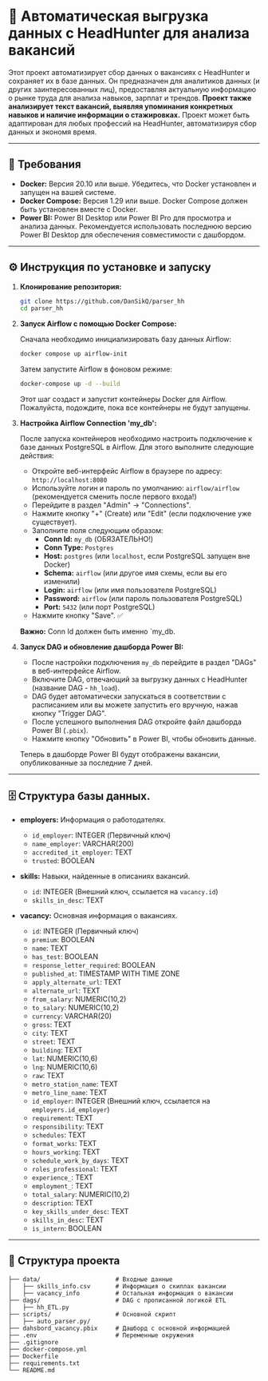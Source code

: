 # 🚀 Автоматическая выгрузка данных с HeadHunter для анализа вакансий

Этот проект автоматизирует сбор данных о вакансиях с HeadHunter и сохраняет их в базе данных. Он предназначен для аналитиков данных (и других заинтересованных лиц), предоставляя актуальную информацию о рынке труда для анализа навыков, зарплат и трендов.  **Проект также анализирует текст вакансий, выявляя упоминания конкретных навыков и наличие информации о стажировках.**  Проект может быть адаптирован для любых профессий на HeadHunter, автоматизируя сбор данных и экономя время.

----

## 🔧 Требования

*   **Docker:** Версия 20.10 или выше. Убедитесь, что Docker установлен и запущен на вашей системе.
*   **Docker Compose:** Версия 1.29 или выше. Docker Compose должен быть установлен вместе с Docker.
*   **Power BI:** Power BI Desktop или Power BI Pro для просмотра и анализа данных.  Рекомендуется использовать последнюю версию Power BI Desktop для обеспечения совместимости с дашбордом.

---- 

## ⚙️ Инструкция по установке и запуску

1.  **Клонирование репозитория:**

    ```bash
    git clone https://github.com/DanSikQ/parser_hh
    cd parser_hh
    ```

2.  **Запуск Airflow с помощью Docker Compose:**

    Сначала необходимо инициализировать базу данных Airflow:

    ```bash
    docker compose up airflow-init
    ```

    Затем запустите Airflow в фоновом режиме:

    ```bash
    docker-compose up -d --build
    ```

    Этот шаг создаст и запустит контейнеры Docker для Airflow.  Пожалуйста, подождите, пока все контейнеры не будут запущены.


3.  **Настройка Airflow Connection 'my_db':**

    После запуска контейнеров необходимо настроить подключение к базе данных PostgreSQL в Airflow.  Для этого выполните следующие действия:
    
    *   Откройте веб-интерфейс Airflow в браузере по адресу: `http://localhost:8080`
    *   Используйте логин и пароль по умолчанию: `airflow/airflow` (рекомендуется сменить после первого входа!)
    *   Перейдите в раздел "Admin" -> "Connections".
    *   Нажмите кнопку "+" (Create) или "Edit" (если подключение уже существует).
    *   Заполните поля следующим образом:
        *   **Conn Id:** `my_db` (ОБЯЗАТЕЛЬНО!)
        *   **Conn Type:** `Postgres`
        *   **Host:** `postgres` (или `localhost`, если PostgreSQL запущен вне Docker)
        *   **Schema:** `airflow` (или другое имя схемы, если вы его изменили)
        *   **Login:** `airflow` (или имя пользователя PostgreSQL)
        *   **Password:** `airflow` (или пароль пользователя PostgreSQL)
        *   **Port:** `5432` (или порт PostgreSQL)
    *   Нажмите кнопку "Save". ✅

    **Важно:**  Conn Id должен быть именно `my_db.

4.  **Запуск DAG и обновление дашборда Power BI:**

    *   После настройки подключения `my_db` перейдите в раздел "DAGs" в веб-интерфейсе Airflow.
    *   Включите DAG, отвечающий за выгрузку данных с HeadHunter (название DAG - `hh_load`).
    *   DAG будет автоматически запускаться в соответствии с расписанием или вы можете запустить его вручную, нажав кнопку "Trigger DAG".
    *   После успешного выполнения DAG откройте файл дашборда Power BI (`.pbix`).
    *   Нажмите кнопку "Обновить" в Power BI, чтобы обновить данные.

    Теперь в дашборде Power BI будут отображены вакансии, опубликованные за последние 7 дней.

----

## 🗄️ Структура базы данных. 

*   **employers:** Информация о работодателях.
    *   `id_employer`: INTEGER (Первичный ключ)
    *   `name_employer`: VARCHAR(200)
    *   `accredited_it_employer`: TEXT
    *   `trusted`: BOOLEAN


*   **skills:** Навыки, найденные в описаниях вакансий.
    *   `id`: INTEGER (Внешний ключ, ссылается на `vacancy.id`)
    *   `skills_in_desc`: TEXT


*   **vacancy:** Основная информация о вакансиях.
    *   `id`: INTEGER (Первичный ключ)
    *   `premium`: BOOLEAN
    *   `name`: TEXT
    *   `has_test`: BOOLEAN
    *   `response_letter_required`: BOOLEAN
    *   `published_at`: TIMESTAMP WITH TIME ZONE
    *   `apply_alternate_url`: TEXT
    *   `alternate_url`: TEXT
    *   `from_salary`: NUMERIC(10,2)
    *   `to_salary`: NUMERIC(10,2)
    *   `currency`: VARCHAR(20)
    *   `gross`: TEXT
    *   `city`: TEXT
    *   `street`: TEXT
    *   `building`: TEXT
    *   `lat`: NUMERIC(10,6)
    *   `lng`: NUMERIC(10,6)
    *   `raw`: TEXT
    *   `metro_station_name`: TEXT
    *   `metro_line_name`: TEXT
    *   `id_employer`: INTEGER (Внешний ключ, ссылается на `employers.id_employer`)
    *   `requirement`: TEXT
    *   `responsibility`: TEXT
    *   `schedules`: TEXT
    *   `format_works`: TEXT
    *   `hours_working`: TEXT
    *   `schedule_work_by_days`: TEXT
    *   `roles_professional`: TEXT
    *   `experience_`: TEXT
    *   `employment_`: TEXT
    *   `total_salary`: NUMERIC(10,2)
    *   `description`: TEXT
    *   `key_skills_under_desc`: TEXT
    *   `skills_in_desc`: TEXT
    *   `is_intern`: BOOLEAN 


------
## 📂 Структура проекта
```parser_hh/
├── data/                     # Входные данные
│   ├── skills_info.csv       # Информация о скиллах вакансии
│   ├── vacancy_info          # Остальная информация о вакансии
├── dags/                     # DAG с прописанной логикой ETL
│   ├── hh_ETL.py
├── scripts/                  # Основной скрипт
│   ├── auto_parser.py/
├── dahsbord_vacancy.pbix     # Дашборд с основной информацией 
├── .env                      # Переменные окружения
├── .gitignore
├── docker-compose.yml
├── Dockerfile
├── requirements.txt
└── README.md

